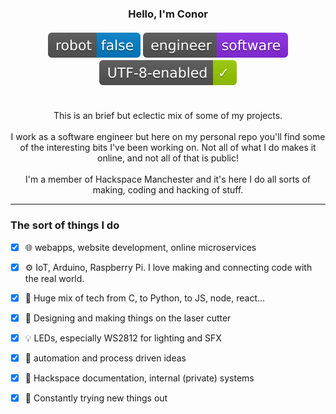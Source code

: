 
<h3 align="center">
  <b>Hello, I'm Conor </b><br/><br/>
  <img src="./badge-robot.svg">
  <img src="./badge-engineer.svg">
  <img src="./badge-utf.svg"><br/><br/>
</h3>

<p align="center">
    This is an brief but eclectic mix of some of my projects.<br/><br/>
    I work as a software engineer but here on my personal repo you'll find some of the interesting bits I've been working on. Not all of what I do makes it online, and not all of that is public!<br/><br/>
    I'm a member of Hackspace Manchester and it's here I do all sorts of making, coding and hacking of stuff.
</p>

---

### The sort of things I do 


- [x] 🌐 webapps, website development, online microservices
- [X] ⚙️ IoT, Arduino, Raspberry Pi. I love making and connecting code with the real world.
- [X] 🤩 Huge mix of tech from C, to Python, to JS, node, react...
- [X] 🔎 Designing and making things on the laser cutter
- [x] 💡 LEDs, especially WS2812 for lighting and SFX
- [x] 🤖 automation and process driven ideas 
- [X] 📄 Hackspace documentation, internal (private) systems
- [X] 📖 Constantly trying new things out
  
